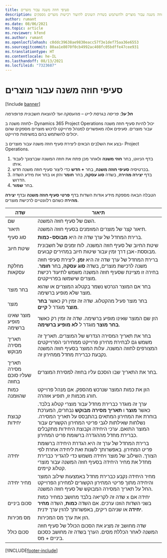```yaml
---
title: סעיפי חוזה משנה עבור מוצרים
description: נושא זה מסביר כיצד לתעד סעיפי חוזה משנה עבור מוצרים ולהשתמש בשדות השונים לתיעוד רכישות מוצרים מספקים.
author: rumant
ms.date: 08/06/2021
ms.topic: article
ms.reviewer: kfend
ms.author: rumant
ms.openlocfilehash: c0ddc39638ae9830eacc57f3e1def75aa36e6553
ms.sourcegitcommit: 80aa1e8070f0cb4992ac408fc05bdffe47cee931
ms.translationtype: HT
ms.contentlocale: he-IL
ms.lasthandoff: 08/13/2021
ms.locfileid: "7323687"
---
```

# <a name="subcontract-lines-for-products"></a>סעיפי חוזה משנה עבור מוצרים

[!include [banner](../../includes/dataverse-preview.md)]

_**חל על**: פריסה בגרסת לייט – מהעסקה ועד להוצאת חשבונית פרופורמה_

לחוזה משנה ב- Dynamics 365 Project Operations יכול להיות סעיף חוזה משנה עבור מוצרים. סעיפים אלה מאפשרים למנהל פרוייקט לרכוש מוצרים מספקים שהם יכולים להשתמש בהם במשימות פרוייקט.

בצע את השלבים הבאים ליצירת סעיף חוזה משנה עבור מוצרים ב- Project Operations.

1. בדף הניווט, בחר **חוזי משנה** ולאחר מכן פתח את חוזה המשנה שברצונך לעבוד איתו. 
2. בכרטיסיה **סעיפי חוזה משנה**, בחר **+ חדש** כדי ליצור סעיף חוזה משנה חדש.
3. בדף **יצירה מהירה**, בשדה **סוג עסקה**, בחר **חומר** והזן או בחר את מידע השדה הדרוש. 
4. בחר **שמור**.

הטבלה הבאה מספקת מידע אודות השדות בדף **פרטי סעיף חוזה משנה** ובדף **יצירה מהירה** כשהם רלוונטיים לרכישת מוצרים.

| שדה | תיאור |
| ----- | ----------- |
| שם | השם של סעיף חוזה המשנה. |
| תיאור | תיאור קצר של מוצרים המוזמנים בסעיף חוזה המשנה. |
| סוג סעיף | ברירת המחדל של ערך שדה זה היא **מבוסס-כמות**. |
| שיטת חיוב |  שיטת החיוב של סעיף חוזה המשנה. לוח זמנים של חשבונית מבוססת-אבן דרך זמין עבור שיטות חיוב במחירים קבועים. |
| מחלקת עסקאות | ברירת המחדל של ערך שדה זה היא **זמן**. ליצירת סעיפי חוזה משנה לרכישת מוצרים, בשדה **סוג עסקה**, בחר **חומר**. בחירה זו מציינת שסעיף חוזה המשנה משמש לתיעוד רכישת מוצרים שישמשו בפרוייקטים. |
| בחר מוצר | בחר אם המוצר הנרכש נשמר בקטלוג המוצרים או שהוא מוצר שלא מופיע ברשימה. |
| מוצר | בחר מוצר פעיל מהקטלוג. שדה זה זמין רק כאשר **בחר מוצר** מוגדר ל **קיים**. |
| מוצר שאינו מופיע ברשימה | הזן שם המוצר שאינו מופיע ברשימה. שדה זה זמין רק כאשר **בחר מוצר** מוגדר ל **לא מופיע ברשימה**.  |
| תאריך מסירה מבוקש | בחר את תאריך המסירה הנדרש של המוצרים. תאריך זה משמש גם לבחירת מחירון פרוייקט ממחירוני הפרוייקטים המצורפים לחוזה המשנה. עלות המוצר בסעיף חוזה המשנה נקבעת כברירת מחדל ממחירון זה. |
| תאריך מסירה שעליו סוכם בחוזה | בחר את התאריך שבו הוסכם עליו בחוזה למסירת המוצרים.  |
| כמות שהוזמנה | הזן את כמות המוצר שנרכש מהספק. אם מנהל פרוייקט חורג מכמות זו, תופיע אזהרה. |
| קבוצת יחידות | ערך זה מוגדר כברירת מחדל עבור מוצרי קטלוג בלבד. כאשר **מוצר** ו **תאריך מסירה מבוקש** נבחרים, המערכת בוחרת את המחירון המתאים בהתבסס על תאריך המסירה. נשלחות שאילתות לגבי פריטי המחירון הקשורים עבור המוצר התואם. ערכי היחידה וקבוצת היחידות מתקבלים כברירת מחדל מההגדרה ברשומת פריט המחירון. |
| יחידה | ברירת המחדל של ערך זה היא הגדרת היחידה ברשומת פריט המחירון. באפשרותך לשנות זאת ליחידה אחרת לפי הצורך. השילוב של מוצר ויחידה משמש כדי להגדיר כברירת מחדל את מחיר היחידה בסעיף חוזה המשנה עבור מוצרי קטלוג קיימים. |
| מחיר יחידה | מחיר היחידה נקבע כברירת מחדל באמצעות שילוב המוצר והיחידה מתוך פריטי המחירון הקשורים למחירון הפרוייקט החל על תאריך המסירה המבוקש של סעיף חוזה המשנה.  |
| סכום ביניים | שדה זה לקריאה בלבד מחושב כמחיר כמות x יחידה אם בשני השדות הוזנו ערכים. אם השדה **כמות**, השדה **מחיר יחידה** או שניהם ריקים, באפשרותך להזין ערך ידנית.  |
| מס מכירות | הזן את ערך מס המכירות. |
| סכום כולל | שדה מחושב זה מציג את הסכום הכולל של סעיף חוזה המשנה לאחר הכללת מסים. הערך בשדה זה מחושב כסכום ביניים + מס. |


[!INCLUDE[footer-include](../../includes/footer-banner.md)]
